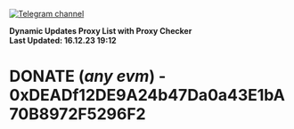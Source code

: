 [![Telegram channel](https://img.shields.io/endpoint?url=https://runkit.io/damiankrawczyk/telegram-badge/branches/master?url=https://t.me/n4z4v0d)](https://t.me/n4z4v0d) 

**Dynamic Updates Proxy List with Proxy Checker**  
**Last Updated: 16.12.23 19:12**

# DONATE (_any evm_) - 0xDEADf12DE9A24b47Da0a43E1bA70B8972F5296F2
